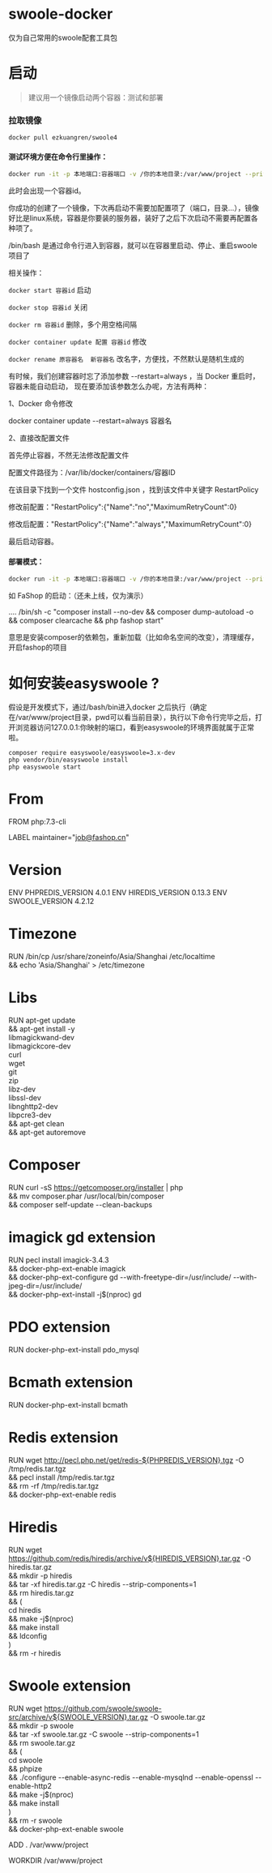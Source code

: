 # swoole-docker
仅为自己常用的swoole配套工具包

# 启动
> 建议用一个镜像启动两个容器：测试和部署
### 拉取镜像
`docker pull ezkuangren/swoole4`

#### 测试环境方便在命令行里操作：
```sh
docker run -it -p 本地端口:容器端口 -v /你的本地目录:/var/www/project --privileged=true ezkuangren/swoole4 /bin/bash
```
此时会出现一个容器id。

你成功的创建了一个镜像，下次再启动不需要加配置项了（端口，目录...），镜像好比是linux系统，容器是你要装的服务器，装好了之后下次启动不需要再配置各种项了。

/bin/bash 是通过命令行进入到容器，就可以在容器里启动、停止、重启swoole项目了

相关操作：

`docker start 容器id` 启动

`docker stop 容器id`  关闭

`docker rm 容器id`  删除，多个用空格间隔

`docker container update 配置 容器id` 修改

`docker rename 原容器名  新容器名` 改名字，方便找，不然默认是随机生成的


有时候，我们创建容器时忘了添加参数 --restart=always ，当 Docker 重启时，容器未能自动启动，
现在要添加该参数怎么办呢，方法有两种：

1、Docker 命令修改

docker container update --restart=always 容器名

2、直接改配置文件

首先停止容器，不然无法修改配置文件

配置文件路径为：/var/lib/docker/containers/容器ID

在该目录下找到一个文件 hostconfig.json ，找到该文件中关键字 RestartPolicy

修改前配置："RestartPolicy":{"Name":"no","MaximumRetryCount":0}

修改后配置："RestartPolicy":{"Name":"always","MaximumRetryCount":0}

最后启动容器。


#### 部署模式：

```sh
docker run -it -p 本地端口:容器端口 -v /你的本地目录:/var/www/project --privileged=true ezkuangren/swoole4 /bin/sh -c "你要执行的start命令"
```
如 FaShop 的启动：（还未上线，仅为演示）

.... /bin/sh -c "composer install --no-dev && composer dump-autoload -o && composer clearcache && php fashop start"

意思是安装composer的依赖包，重新加载（比如命名空间的改变），清理缓存，开启fashop的项目

# 如何安装easyswoole ? 

假设是开发模式下，通过/bash/bin进入docker 之后执行（确定在/var/www/project目录，pwd可以看当前目录），执行以下命令行完毕之后，打开浏览器访问127.0.0.1:你映射的端口，看到easyswoole的环境界面就属于正常啦。
```
composer require easyswoole/easyswoole=3.x-dev
php vendor/bin/easyswoole install
php easyswoole start
```
# From
FROM php:7.3-cli

LABEL maintainer="job@fashop.cn"

# Version
ENV PHPREDIS_VERSION 4.0.1
ENV HIREDIS_VERSION 0.13.3
ENV SWOOLE_VERSION 4.2.12

# Timezone
RUN /bin/cp /usr/share/zoneinfo/Asia/Shanghai /etc/localtime \
    && echo 'Asia/Shanghai' > /etc/timezone
# Libs
RUN apt-get update \
    && apt-get install -y \
    libmagickwand-dev \
    libmagickcore-dev \
    curl \
    wget \
    git \
    zip \
    libz-dev \
    libssl-dev \
    libnghttp2-dev \
    libpcre3-dev \
    && apt-get clean \
    && apt-get autoremove

# Composer
RUN curl -sS https://getcomposer.org/installer | php \
    && mv composer.phar /usr/local/bin/composer \
    && composer self-update --clean-backups

# imagick gd extension
RUN pecl install imagick-3.4.3 \
    && docker-php-ext-enable imagick \
    && docker-php-ext-configure gd --with-freetype-dir=/usr/include/ --with-jpeg-dir=/usr/include/ \
    && docker-php-ext-install -j$(nproc) gd

# PDO extension
RUN docker-php-ext-install pdo_mysql

# Bcmath extension
RUN docker-php-ext-install bcmath

# Redis extension
RUN wget http://pecl.php.net/get/redis-${PHPREDIS_VERSION}.tgz -O /tmp/redis.tar.tgz \
    && pecl install /tmp/redis.tar.tgz \
    && rm -rf /tmp/redis.tar.tgz \
    && docker-php-ext-enable redis

# Hiredis
RUN wget https://github.com/redis/hiredis/archive/v${HIREDIS_VERSION}.tar.gz -O hiredis.tar.gz \
    && mkdir -p hiredis \
    && tar -xf hiredis.tar.gz -C hiredis --strip-components=1 \
    && rm hiredis.tar.gz \
    && ( \
    cd hiredis \
    && make -j$(nproc) \
    && make install \
    && ldconfig \
    ) \
    && rm -r hiredis

# Swoole extension
RUN wget https://github.com/swoole/swoole-src/archive/v${SWOOLE_VERSION}.tar.gz -O swoole.tar.gz \
    && mkdir -p swoole \
    && tar -xf swoole.tar.gz -C swoole --strip-components=1 \
    && rm swoole.tar.gz \
    && ( \
    cd swoole \
    && phpize \
    && ./configure --enable-async-redis --enable-mysqlnd --enable-openssl --enable-http2 \
    && make -j$(nproc) \
    && make install \
    ) \
    && rm -r swoole \
    && docker-php-ext-enable swoole

ADD . /var/www/project

WORKDIR /var/www/project

